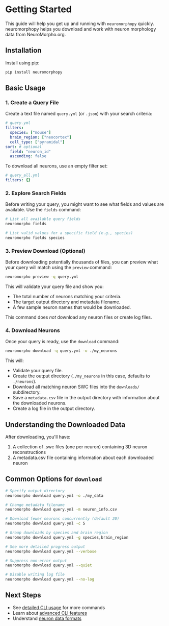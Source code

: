 # Getting Started

This guide will help you get up and running with `neuromorphopy` quickly. neuromorphopy helps you download and work with neuron morphology data from NeuroMorpho.org.

## Installation

Install using pip:

```bash
pip install neuromorphopy
```

## Basic Usage

### 1. Create a Query File

Create a text file named `query.yml` (or `.json`) with your search criteria:

```yaml
# query.yml
filters:
  species: ["mouse"]
  brain_region: ["neocortex"]
  cell_type: ["pyramidal"]
sort: # optional
  field: "neuron_id"
  ascending: false
```

To download all neurons, use an empty filter set:

```yaml
# query_all.yml
filters: {}
```

### 2. Explore Search Fields

Before writing your query, you might want to see what fields and values are available. Use the `fields` command:

```bash
# List all available query fields
neuromorpho fields

# List valid values for a specific field (e.g., species)
neuromorpho fields species
```

### 3. Preview Download (Optional)

Before downloading potentially thousands of files, you can preview what your query will match using the `preview` command:

```bash
neuromorpho preview -q query.yml
```

This will validate your query file and show you:

- The total number of neurons matching your criteria.
- The target output directory and metadata filename.
- A few sample neuron names that would be downloaded.

This command does *not* download any neuron files or create log files.

### 4. Download Neurons

Once your query is ready, use the `download` command:

```bash
neuromorpho download -q query.yml -o ./my_neurons
```

This will:

- Validate your query file.
- Create the output directory (`./my_neurons` in this case, defaults to `./neurons`).
- Download all matching neuron SWC files into the `downloads/` subdirectory.
- Save a `metadata.csv` file in the output directory with information about the downloaded neurons.
- Create a log file in the output directory.

## Understanding the Downloaded Data

After downloading, you'll have:

1. A collection of .swc files (one per neuron) containing 3D neuron reconstructions
2. A metadata.csv file containing information about each downloaded neuron

## Common Options for `download`

```bash
# Specify output directory
neuromorpho download query.yml -o ./my_data

# Change metadata filename
neuromorpho download query.yml -m neuron_info.csv

# Download fewer neurons concurrently (default 20)
neuromorpho download query.yml -c 5

# Group downloads by species and brain region
neuromorpho download query.yml -g species,brain_region

# See more detailed progress output
neuromorpho download query.yml --verbose

# Suppress non-error output
neuromorpho download query.yml --quiet

# Disable writing log file
neuromorpho download query.yml --no-log
```

## Next Steps

- See [detailed CLI usage](cli/basic_usage.md) for more commands
- Learn about [advanced CLI features](cli/advanced_options.md)
- Understand [neuron data formats](user_guide/data_formats.md)

